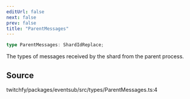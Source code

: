 ```yaml
---
editUrl: false
next: false
prev: false
title: "ParentMessages"
---
```


```ts
type ParentMessages: ShardIdReplace;
```

The types of messages received by the shard from the parent process.

## Source

twitchfy/packages/eventsub/src/types/ParentMessages.ts:4
